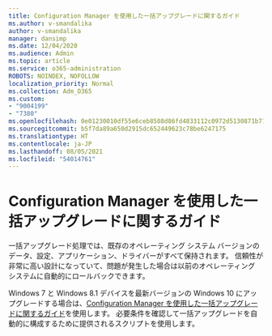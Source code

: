 ```yaml
---
title: Configuration Manager を使用した一括アップグレードに関するガイド
ms.author: v-smandalika
author: v-smandalika
manager: dansimp
ms.date: 12/04/2020
ms.audience: Admin
ms.topic: article
ms.service: o365-administration
ROBOTS: NOINDEX, NOFOLLOW
localization_priority: Normal
ms.collection: Adm_O365
ms.custom:
- "9004199"
- "7380"
ms.openlocfilehash: 0e01230010df55e6ceb8508d86fd4833112c0972d5130871b717545d2b427170
ms.sourcegitcommit: b5f7da89a650d2915dc652449623c78be6247175
ms.translationtype: HT
ms.contentlocale: ja-JP
ms.lasthandoff: 08/05/2021
ms.locfileid: "54014761"
---
```

# <a name="in-place-upgrade-with-configuration-manager-guide"></a>Configuration Manager を使用した一括アップグレードに関するガイド

一括アップグレード処理では、既存のオペレーティング システム バージョンのデータ、設定、アプリケーション、ドライバーがすべて保持されます。 信頼性が非常に高い設計になっていて、問題が発生した場合は以前のオペレーティング システムに自動的にロールバックできます。

Windows 7 と Windows 8.1 デバイスを最新バージョンの Windows 10 にアップグレードする場合は、[Configuration Manager を使用した一括アップグレードに関するガイド](https://admin.microsoft.com/adminportal/home#/win10upgrade)を使用します。 必要条件を確認して一括アップグレードを自動的に構成するために提供されるスクリプトを使用します。